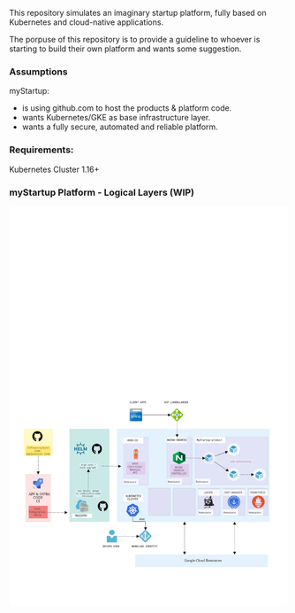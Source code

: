 This repository simulates an imaginary startup platform, fully based on Kubernetes and cloud-native applications.

The porpuse of this repository is to provide a guideline to whoever is starting to build their own platform and wants some suggestion.

### Assumptions

myStartup:

* is using github.com to host the products & platform code.
* wants Kubernetes/GKE as base infrastructure layer.
* wants a fully secure, automated and reliable platform.

### Requirements:

Kubernetes Cluster 1.16+

### myStartup Platform - Logical Layers (WIP)

![myStartup Platform Logical Diagram](images/myStartupPlatform.png)

